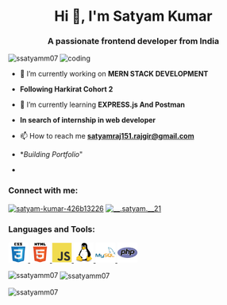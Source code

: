 <h1 align="center">Hi 👋, I'm Satyam Kumar</h1>
<h3 align="center">A passionate frontend developer from India</h3>

<img align ="right" alt ="coding" width="400" src="https://media1.tenor.com/m/2uyENRmiUt0AAAAC/coding.gif">

<p align="left"> <img src="https://komarev.com/ghpvc/?username=ssatyamm07&label=Profile%20views&color=0e75b6&style=flat" alt="ssatyamm07" /> </p>

- 🔭 I’m currently working on **MERN STACK DEVELOPMENT**
- **Following Harkirat Cohort 2**

- 🌱 I’m currently learning **EXPRESS.js And Postman**

- **In search of internship in web developer**

- 📫 How to reach me **satyamraj151.rajgir@gmail.com**
- **Building Portfolio*"
- 

<h3 align="left">Connect with me:</h3>
<p align="left">
<a href="https://linkedin.com/in/satyam-kumar-426b13226" target="blank"><img align="center" src="https://raw.githubusercontent.com/rahuldkjain/github-profile-readme-generator/master/src/images/icons/Social/linked-in-alt.svg" alt="satyam-kumar-426b13226" height="30" width="40" /></a>
<a href="https://instagram.com/__.satyam.__21" target="blank"><img align="center" src="https://raw.githubusercontent.com/rahuldkjain/github-profile-readme-generator/master/src/images/icons/Social/instagram.svg" alt="__.satyam.__21" height="30" width="40" /></a>
</p>

<h3 align="left">Languages and Tools:</h3>
<p align="left"> <a href="https://www.w3schools.com/css/" target="_blank" rel="noreferrer"> <img src="https://raw.githubusercontent.com/devicons/devicon/master/icons/css3/css3-original-wordmark.svg" alt="css3" width="40" height="40"/> </a> <a href="https://www.w3.org/html/" target="_blank" rel="noreferrer"> <img src="https://raw.githubusercontent.com/devicons/devicon/master/icons/html5/html5-original-wordmark.svg" alt="html5" width="40" height="40"/> </a> <a href="https://developer.mozilla.org/en-US/docs/Web/JavaScript" target="_blank" rel="noreferrer"> <img src="https://raw.githubusercontent.com/devicons/devicon/master/icons/javascript/javascript-original.svg" alt="javascript" width="40" height="40"/> </a> <a href="https://www.linux.org/" target="_blank" rel="noreferrer"> <img src="https://raw.githubusercontent.com/devicons/devicon/master/icons/linux/linux-original.svg" alt="linux" width="40" height="40"/> </a> <a href="https://www.mysql.com/" target="_blank" rel="noreferrer"> <img src="https://raw.githubusercontent.com/devicons/devicon/master/icons/mysql/mysql-original-wordmark.svg" alt="mysql" width="40" height="40"/> </a> <a href="https://www.php.net" target="_blank" rel="noreferrer"> <img src="https://raw.githubusercontent.com/devicons/devicon/master/icons/php/php-original.svg" alt="php" width="40" height="40"/> </a> </p>

<p><img align="left" src="https://github-readme-stats.vercel.app/api/top-langs?username=ssatyamm07&show_icons=true&locale=en&layout=compact" alt="ssatyamm07" /></p>

<p>&nbsp;<img align="center" src="https://github-readme-stats.vercel.app/api?username=ssatyamm07&show_icons=true&locale=en" alt="ssatyamm07" /></p>

<p><img align="center" src="https://github-readme-streak-stats.herokuapp.com/?user=ssatyamm07&" alt="ssatyamm07" /></p>
